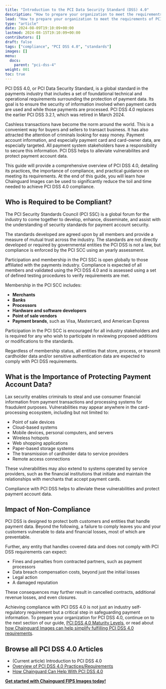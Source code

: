 ```yaml
---
title: "Introduction to the PCI Data Security Standard (DSS) 4.0"
description: "How to prepare your organization to meet the requirements of PCI DSS 4.0"
lead: "How to prepare your organization to meet the requirements of PCI DSS 4.0"
type: "article"
date: 2024-08-09T19:10:09+00:00
lastmod: 2024-08-15T19:10:09+00:00
contributors: []
draft: false
tags: ["compliance", "PCI DSS 4.0", "standards"]
images: []
menu:
  docs:
    parent: "pci-dss-4"
weight: 001
toc: true
---
```


PCI DSS 4.0, or PCI Data Security Standard, is a global standard in the payments industry that includes a set of foundational technical and operational requirements surrounding the protection of payment data. Its goal is to ensure the security of information involved when payment cards are used and while those payments are processed. PCI DSS 4.0 replaces the earlier PCI DSS 3.2.1, which was retired in March 2024.

Cashless transactions have become the norm around the world. This is a convenient way for buyers and sellers to transact business. It has also attracted the attention of criminals looking for easy money. Payment account information, and especially payment card and card-owner data, are especially targeted. All payment system stakeholders have a responsibility to secure this information. PCI DSS helps to alleviate vulnerabilites and protect payment account data.

This guide will provide a comprehensive overview of PCI DSS 4.0, detailing its practices, the importance of compliance, and practical guidance on meeting its requirements. At the end of this guide, you will learn how Chainguard Images can be used to significantly reduce the toil and time needed to achieve PCI DSS 4.0 compliance.


## Who is Required to be Compliant?

The PCI Security Standards Council (PCI SSC) is a global forum for the industry to come together to develop, enhance, disseminate, and assist with the understanding of security standards for payment account security.

The standards developed are agreed upon by all members and provide a measure of mutual trust across the industry. The standards are not directly developed or required by governmental entities the PCI DSS is not a law, but compliance is enforced by the PCI SCC using an yearly assessment.

Participation and membership in the PCI SSC is open globally to those affiliated with the payments industry. Compliance is expected of all members and validated using the PCI DSS 4.0 and is assessed using a set of defined testing procedures to verify requirements are met.

Membership in the PCI SCC includes:

- **Merchants**
- **Banks**
- **Processors**
- **Hardware and software developers**
- **Point of sale vendors**
- **Payment brands**, such as Visa, Mastercard, and American Express

Participation in the PCI SCC is encouraged for all industry stakeholders and is required for any who wish to participate in reviewing proposed additions or modifications to the standards.

Regardless of membership status, all entities that store, process, or transmit cardholder data and/or sensitive authentication data are expected to comply with PCI DSS requirements.


## What is the Importance of Protecting Payment Account Data?

Lax security enables criminals to steal and use consumer financial information from payment transactions and processing systems for fraudulent purposes. Vulnerabilities may appear anywhere in the card-processing ecosystem, including but not limited to:

- Point of sale devices
- Cloud-based systems
- Mobile devices, personal computers, and servers
- Wireless hotspots
- Web shopping applications
- Paper-based storage systems
- The transmission of cardholder data to service providers
- Remote access connections

These vulnerabilities may also extend to systems operated by service providers, such as the financial institutions that initiate and maintain the relationships with merchants that accept payment cards.

Compliance with PCI DSS helps to alleviate these vulnerabilities and protect payment account data.


## Impact of Non-Compliance

PCI DSS is designed to protect both customers and entities that handle payment data. Beyond the following, a failure to comply leaves you and your customers vulnerable to data and financial losses, most of which are preventable.

Further, any entity that handles covered data and does not comply with PCI DSS requirements can expect:

- Fines and penalties from contracted partners, such as payment processors
- Data breach compensation costs, beyond just the initial losses
- Legal action
- A damaged reputation

These consequences may further result in cancelled contracts, additional revenue losses, and even closures.

Achieving compliance with PCI DSS 4.0 is not just an industry self-regulatory requirement but a critical step in safeguarding payment information. To prepare your organization for PCI DSS 4.0, continue on to the next section of our guide, [PCI DSS 4.0 Maturity Levels](/software-security/compliance/cmmc-2/cmmc-2-levels/), or read about [how Chainguard Images can help simplify fulfilling PCI DSS 4.0 requirements](/software-security/compliance/cmmc-2/cmmc-chainguard/).

## Browse all PCI DSS 4.0 Articles

- (Current article) Introduction to PCI DSS 4.0
- [Overview of PCI DSS 4.0 Practices/Requirements](/software-security/compliance/pci-dss-4/pci-dss-practices/)
- [How Chainguard Can Help With PCI DSS 4.0](/software-security/compliance/pci-dss-4/pci-dss-chainguard/)

**[Get started with Chainguard FIPS Images today!](https://images.chainguard.dev/?category=fips?utm_source=docs)**
